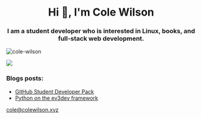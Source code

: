 <h1 align="center">Hi 👋, I'm Cole Wilson</h1>
<h3 align="center">I am a student developer who is interested in Linux, books, and full-stack web development.</h3>

<p align="left"> <img src="https://komarev.com/ghpvc/?username=cole-wilson&label=Profile%20views&color=0e75b6&style=flat" alt="cole-wilson" /> </p>
<img src="https://github-profile-trophy.vercel.app/?username=cole-wilson&theme=nord"></img>

### Blogs posts:
<!-- BLOG-POST-LIST:START -->
- [GitHub Student Developer Pack](https://colewilson.xyz/github-student-developer-pack/)
- [Python on the ev3dev framework](https://colewilson.xyz/python-ev3dev/)
<!-- BLOG-POST-LIST:END -->

<a href="mailto:cole@colewilson.xyz" target="blank">cole@colewilson.xyz</a>

